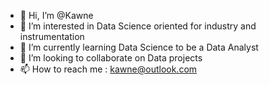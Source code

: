 - 👋 Hi, I’m @Kawne
- 👀 I’m interested in Data Science oriented for industry and instrumentation
- 🌱 I’m currently learning Data Science to be a Data Analyst
- 💞️ I’m looking to collaborate on Data projects 
- 📫 How to reach me : kawne@outlook.com

<!---
Kawne/Kawne is a ✨ special ✨ repository because its `README.md` (this file) appears on your GitHub profile.
You can click the Preview link to take a look at your changes.
--->

